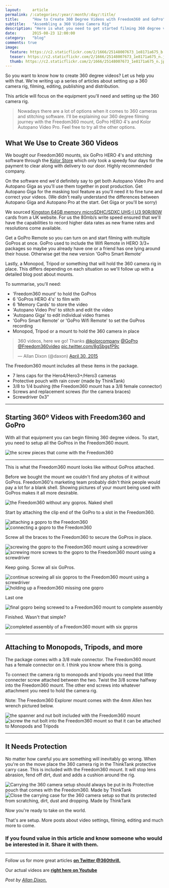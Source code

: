 ```yaml
---
layout:     article
permalink: /:categories/:year/:month/:day/:title/
title:      "How to Create 360 Degree Videos with Freedom360 and GoPro"
subtitle:   "Assembling a 360 Video Camera Rig"
description: "Here is what you need to get started filming 360 degree videos. The equipment that's included and how to setup the 360 camera"
date:       2015-08-23 12:00:00
category:   "blog"
comments: true
image:
  feature: https://c2.staticflickr.com/2/1666/25148007673_1e8171a675_b.jpg
  teaser: https://c2.staticflickr.com/2/1666/25148007673_1e8171a675_n.jpg
  thumb: https://c2.staticflickr.com/2/1666/25148007673_1e8171a675_n.jpg
---
```


<p>So you want to know how to create 360 degree videos? Let us help you with that. We're writing up a series of articles about setting up a 360 camera rig, filming, editing, publishing and distribution.</p>

<p>This article will focus on the equipment you'll need and setting up the 360 camera rig.</p>

<blockquote>Nowadays there are a lot of options when it comes to 360 cameras and stitching software. I'll be explaining our 360 degree filming journey with the Freedom360 mount, GoPro HERO 4's and Kolor Autopano Video Pro. Feel free to try all the other options.</blockquote>


<h2 class="section-heading">What We Use to Create 360 Videos</h2>

<p>We bought our Freedom360 mounts, six GoPro HERO 4's and stitching software through the <a href="http://store.kolor.com/?___store=eng&___from_store=default"  target="_blank" >Kolor Store</a> which only took a speedy four days for the payment to clear along with delivery to our door. Highly recommended company.</p>

<p>On the software end we'd definitely say to get both Autopano Video Pro and Autopano Giga as you'll use them together in post production. Get Autopano Giga for the masking tool feature as you'll need it to fine tune and correct your videos. (We didn't really understand the differences between Autopano Giga and Autopano Pro at the start. Get Giga or you'll be sorry)</p>

<p>We sourced <a href="http://www.kingston.com/en/flash/microsd_cards#sdca3"  target="_blank">Kingston 64GB memory microSDHC/SDXC UHS-I U3 90R/80W</a> cards from a UK website. For us the 80mb/s write speed ensured that we'll have the capabilities to record higher data rates as new frame rates and resolutions come available.</p>

<p>Get a GoPro Remote so you can turn on and start filming with multiple GoPros at once. GoPro used to include the Wifi Remote in HERO 3/3+ packages so maybe you already have one or a friend has one lying around their house. Otherwise get the new version 'GoPro Smart Remote'</p>

<p>Lastly, a Monopod, Tripod or something that will hold the 360 camera rig in place. This differs depending on each situation so we'll follow up with a detailed blog post about mounts.</p>

<p>To summarise, you'll need:</p>
<ul>
<li>'Freedom360 mount' to hold the GoPros</li>
<li>6 'GoPros HERO 4's' to film with</li>
<li>6 'Memory Cards' to store the video</li>
<li>'Autopano Video Pro' to stitch and edit the video</li>
<li>'Autopano Giga' to edit individual video frames</li>
<li>'GoPro Smart Remote' or 'GoPro Wifi Remote' to set the GoPros recording</li>
<li>Monopod, Tripod or a mount to hold the 360 camera in place</li>
</ul>

<p></p>


<blockquote class="twitter-tweet" lang="en"><p lang="en" dir="ltr">360 videos, here we go! Thanks <a href="https://twitter.com/kolorcompany">@kolorcompany</a> <a href="https://twitter.com/GoPro">@GoPro</a> <a href="https://twitter.com/Freedom360video">@Freedom360video</a> <a href="http://t.co/8gSbgsfP9c">pic.twitter.com/8gSbgsfP9c</a></p>&mdash; Allan Dixon (@daxon) <a href="https://twitter.com/daxon/status/593782968470089728">April 30, 2015</a></blockquote>
<script async src="//platform.twitter.com/widgets.js" charset="utf-8"></script>

<p>The Freedom360 mount includes all these items in the package.</p>
<ul>
<li>7 lens caps for the Hero4/Hero3+/Hero3 cameras</li>
<li>Protective pouch with rain cover (made by ThinkTank)</li>
<li>3/8 to 1/4 bushing (the Freedom360 mount has a 3/8 female connector)</li>
<li>Screws and replacement screws (for the camera braces)</li>
<li>Screwdriver 0x3"</li>
</ul>
<hr>

<h2 class="section-heading">Starting 360º Videos with Freedom360 and GoPro</h2>
<p>With all that equipment you can begin filming 360 degree videos. To start, you need to setup all the GoPros in the Freedom360 mount.</p>

<img src="http://images.360thrill.com/gallery3/var/albums/360-degree-gopro-camera/360-camera-setting-up-freedom360-screws.jpg" alt="the screw pieces that come with the Freedom360" title="Freedom360 screw pieces">

<hr>

<p>This is what the Freedom360 mount looks like without GoPros attached.</p>

<p>Before we bought the mount we couldn't find any photos of it without GoPros. Freedom360's marketing team probably didn't think people would pay a lot for a blank shell. Showing pictures of your mount being used with GoPros makes it all more desirable.</p>



<img src="http://images.360thrill.com/gallery3/var/albums/360-degree-gopro-camera/360-camera-setting-up-freedom360-shell.jpg" alt="the Freedom360 without any gopros. Naked shell" title="Freedom360 naked shell. No gopros">


<p>Start by attaching the clip end of the GoPro to a slot in the Freedom360.</p>


<img src="http://images.360thrill.com/gallery3/var/albums/360-degree-gopro-camera/360-camera-setting-up-freedom360-attaching-gopro-2.jpg" alt="attaching a gopro to the Freedom360" title="Attaching a gopro to the Freedom360">

<img src="http://images.360thrill.com/gallery3/var/albums/360-degree-gopro-camera/360-camera-setting-up-freedom360-attaching-gopro.jpg" alt="connecting a gopro to the Freedom360" title="connecting a gopro to the Freedom360">

<p>Screw all the braces to the Freedom360 to secure the GoPros in place.</p>

<img src="http://images.360thrill.com/gallery3/var/albums/360-degree-gopro-camera/360-camera-setting-up-freedom360-screwing-4.jpg" alt="screwing the gopro to the Freedom360 mount using a screwdriver" title="screwing a gopro to the Freedom360 mount using a screwdriver">

<img src="http://images.360thrill.com/gallery3/var/albums/360-degree-gopro-camera/360-camera-setting-up-freedom360-screwing-3.jpg" alt="screwing more screws to the gopro to the Freedom360 mount using a screwdriver" title="screwing more screws to a gopro to the Freedom360 mount using a screwdriver">

<p>Keep going. Screw all six GoPros.</p>

<img src="http://images.360thrill.com/gallery3/var/albums/360-degree-gopro-camera/360-camera-setting-up-freedom360-screwing-2.jpg" alt="continue screwing all six gopros to the Freedom360 mount using a screwdriver" title="continue screwing the rest of the gopros to the Freedom360 mount using a screwdriver">



<img src="http://images.360thrill.com/gallery3/var/albums/360-degree-gopro-camera/360-camera-setting-up-freedom360-gopros-assembly.jpg" alt="holding up a Freedom360 missing one gopro" title="Holding a uncomplete Freedom360 mount. One gopro to be attached">

<p>Last one</p>

<img src="http://images.360thrill.com/gallery3/var/albums/360-degree-gopro-camera/360-camera-setting-up-freedom360-screwing-1.jpg" alt="final gopro being screwed to a Freedom360 mount to complete assembly" title="Screwing final gopro to the Freedom360 mount">

<p>Finished. Wasn't that simple?</p>

<img src="http://images.360thrill.com/gallery3/var/albums/360-degree-gopro-camera/360-camera-setting-up-freedom360-complete.jpg" alt="completed assembly of a Freedom360 mount with six gopros" title="Completed assembly of a Freedom360 mount, all the gopros attached and connected">

<hr>


<h2>Attaching to Monopods, Tripods, and more</h2>

<p>The package comes with a 3/8 male connector. The Freedom360 mount has a female connector on it. I think you know where this is going.</p>

<p>To connect the camera rig to monopods and tripods you need that little connecter screw attached between the two. Twist the 3/8 screw halfway into the Freedom360 mount. The other end screws into whatever attachment you need to hold the camera rig.</p>

<p>Note: The Freedom360 Explorer mount comes with the 4mm Allen hex wrench pictured below.</p>

<img src="http://images.360thrill.com/gallery3/var/albums/360-degree-gopro-camera/360-camera-setting-up-freedom360-bolt-nut.jpg" alt="the spanner and nut bolt included with the Freedom360 mount" title="the spanner and nut bolt to be attached to the 360 camera">

<img src="http://images.360thrill.com/gallery3/var/albums/360-degree-gopro-camera/360-camera-setting-up-freedom360-screwing-bolt.jpg" alt="screw the nut bolt into the Freedom360 mount so that it can be attached to Monopods and Tripods" title="the nut that holds the 360 camera to monopods and Tripods">

<hr>

<h2>It Needs Protection</h2>
<p>No matter how careful you are something will inevitably go wrong. When you're on the move place the 360 camera rig in the ThinkTank protective carry case. This is included with the Freedom360 mount. It will stop lens abrasion, fend off dirt, dust and adds a cushion around the rig.</p>

<img src="http://images.360thrill.com/gallery3/var/albums/360-degree-gopro-camera/360-camera-setting-up-freedom360-carry-case.jpg" alt="Carrying the 360 camera setup should always be put in its Protective pouch that comes with the Freedom360. Made by ThinkTank" title="Protective carry case that comes with the Freedom360 mount. Use it to secure and protect your 360 camera rig">

<img src="http://images.360thrill.com/gallery3/var/albums/360-degree-gopro-camera/360-camera-setting-up-freedom360-carry-case-3.jpg" alt="Close the carrying case for the 360 camera setup so that its protected from scratching, dirt, dust and dropping. Made by ThinkTank" title="Protective carry case that comes with the Freedom360 mount. Use it to secure and protect your 360 camera rig against dropping and dirt">
<p>Now you're ready to take on the world.</p>

<p>That's are setup. More posts about video settings, filming, editing and much more to come.</p>

<h3>If you found value in this article and know someone who would be interested in it. Share it with them.</h3>
<hr>

<p>Follow us for more great articles <a href="http://www.twitter.com/360thrill"  target="_blank"><strong>on Twitter @360thrill.</strong></a></p>

<p>Our actual videos are <a href="http://www.youtube.com/360thrill/videos"  target="_blank"><strong>right here on Youtube</strong></a></p>

<em>Post by <a href="http://www.twitter.com/daxon" target="_blank">Allan Dixon.</a></em>
